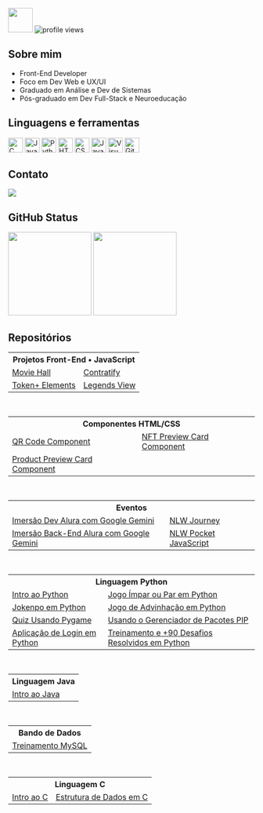 <img src="https://github.com/TheDudeThatCode/TheDudeThatCode/blob/master/Assets/Developer.gif" width="50"> ![profile views](https://komarev.com/ghpvc/?username=udanielnogueira&color=006bed)

## Sobre mim

- Front-End Developer
- Foco em Dev Web e UX/UI
- Graduado em Análise e Dev de Sistemas
- Pós-graduado em Dev Full-Stack e Neuroeducação

## Linguagens e ferramentas

<div>
  <img src="https://cdn.jsdelivr.net/gh/devicons/devicon/icons/c/c-original.svg" width="30" title="C"/>
  <img src="https://cdn.jsdelivr.net/gh/devicons/devicon/icons/java/java-original.svg" width="30" title="Java"/>
  <img src="https://cdn.jsdelivr.net/gh/devicons/devicon/icons/python/python-original.svg" width="30" title="Python 3"/>
  <img src="https://cdn.jsdelivr.net/gh/devicons/devicon/icons/html5/html5-original.svg" width="30" title="HTML 5"/>
  <img src="https://cdn.jsdelivr.net/gh/devicons/devicon/icons/css3/css3-original.svg" width="30" title="CSS 3"/>
  <img src="https://cdn.jsdelivr.net/gh/devicons/devicon/icons/javascript/javascript-original.svg" width="30" title="JavaScript"/>
  <img src="https://cdn.jsdelivr.net/gh/devicons/devicon/icons/visualstudio/visualstudio-plain.svg" width="30" title="Visual Studio Code"/>
  <img src="https://cdn.jsdelivr.net/gh/devicons/devicon/icons/git/git-original.svg" width="30" title="Git"/> 
</div>

## Contato

<a href="https://www.linkedin.com/in/udanielnogueira" target="_blank" alt="Linkedin" >
  <img src="https://img.shields.io/badge/-Linkedin-0e76a8?style=flat-square&logo=Linkedin&logoColor=white&link=linkedin.com/in/udanielnogueira" />
</a>

## GitHub Status

<div align="left">
  <img height="170em" src="https://github-readme-stats.vercel.app/api/top-langs/?username=udanielnogueira&layout=compact&langs_count=8&theme=dark"/>
  <img height="170em" src="https://github-readme-stats.vercel.app/api?username=udanielnogueira&show_icons=true&theme=dark&include_all_commits=false&count_private=true"/>
</div>

## Repositórios

<table>
  <tr><th colspan="2">Projetos Front-End • JavaScript</th></tr>
  <tr>
    <td><a href="https://github.com/udanielnogueira/movie-hall">Movie Hall</a></td>
    <td><a href="https://github.com/udanielnogueira/doc-generator">Contratify</a></td>
  </tr>
  <tr>
    <td><a href="https://github.com/udanielnogueira/token-elements">Token+ Elements</a></td>
    <td><a href="https://github.com/udanielnogueira/legends-view">Legends View</a></td>
  </tr>
</table>

<br>

<table>
  <tr><th colspan="2">Componentes HTML/CSS</th></tr>
  <tr>
    <td><a href="https://github.com/udanielnogueira/qr-code-component">QR Code Component</a></td>
    <td><a href="https://github.com/udanielnogueira/nft-preview-card-component">NFT Preview Card Component</a></td>
  </tr>
  <tr>
    <td><a href="https://github.com/udanielnogueira/product-preview-card-component">Product Preview Card Component</a></td>
    <td></td>
  </tr>
</table>

<br>

<table>
  <tr><th colspan="2">Eventos</th></tr>
  <tr>
    <td><a href="https://github.com/udanielnogueira/imersao-dev-google-gemini">Imersão Dev Alura com Google Gemini</a></td>
    <td><a href="https://github.com/udanielnogueira/nlw-journey">NLW Journey</a></td>
  </tr>
  <tr>
    <td><a href="https://github.com/udanielnogueira/imersao-backend-google-gemini">Imersão Back-End Alura com Google Gemini</a></td>
    <td><a href="https://github.com/udanielnogueira/nlw-pocket-javascript">NLW Pocket JavaScript</a></td>
  </tr>
</table>

<br>

<table>
  <tr><th colspan="2">Linguagem Python</th></tr>
  <tr>
    <td><a href="https://github.com/udanielnogueira/python-zero">Intro ao Python</a></td>
    <td><a href="https://github.com/udanielnogueira/impar-par-python">Jogo Ímpar ou Par em Python</a></td>
  </tr>
  <tr>
    <td><a href="https://github.com/udanielnogueira/jokenpo-python">Jokenpo em Python</a></td>
    <td><a href="https://github.com/udanielnogueira/advinhe-python">Jogo de Advinhação em Python</a></td>
  </tr>
  <tr>
    <td><a href="https://github.com/udanielnogueira/future-hope">Quiz Usando Pygame</a></td>
    <td><a href="https://github.com/udanielnogueira/python-pip">Usando o Gerenciador de Pacotes PIP</a></td>
  </tr>
  <tr>
    <td><a href="https://github.com/udanielnogueira/app-login-python">Aplicação de Login em Python</a></td>
    <td><a href="https://github.com/udanielnogueira/treinamento-python">Treinamento e +90 Desafios Resolvidos em Python</a></td>
  </tr>
</table>

<br>

<table>
  <tr><th colspan="2">Linguagem Java</th></tr>
  <tr>
    <td><a href="https://github.com/udanielnogueira/java-zero">Intro ao Java</a></td>
  </tr>
</table>

<br>

<table>
  <tr><th colspan="2">Bando de Dados</th></tr>
  <tr>
    <td><a href="https://github.com/udanielnogueira/mysql-guanabara">Treinamento MySQL</a></td>
  </tr>
</table>

<br>

<table>
  <tr><th colspan="2">Linguagem C</th></tr>
  <tr>
    <td><a href="https://github.com/udanielnogueira/c-zero">Intro ao C</a></td>
    <td><a href="https://github.com/udanielnogueira/data-structure-zero">Estrutura de Dados em C</a></td>
  </tr>
</table>
